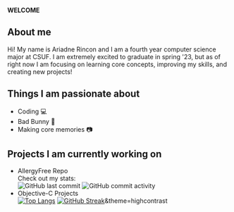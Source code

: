 **WELCOME**

## About me
Hi! My name is Ariadne Rincon and I am a fourth year computer science major at CSUF. I am extremely excited to graduate in spring '23, but as of right now I am focusing on learning core concepts, improving my skills, and creating new projects!

## Things I am passionate about
- Coding :computer:
- Bad Bunny :rabbit:
- Making core memories :camera:

## Projects I am currently working on
- AllergyFree Repo               
Check out my stats:   
![GitHub last commit](https://img.shields.io/github/last-commit/arincon10912/AllergyFree?style=for-the-badge)
![GitHub commit activity](https://img.shields.io/github/commit-activity/m/arincon10912/AllergyFree?style=for-the-badge)    
- Objective-C Projects                   
[![Top Langs](https://github-readme-stats.vercel.app/api/top-langs/?username=arincon10912&layout=compact)](https://github.com/arincon10912/github-readme-stats)
[![GitHub Streak](https://github-readme-streak-stats.herokuapp.com/?user=arincon10912)](https://git.io/streak-stats)&theme=highcontrast


